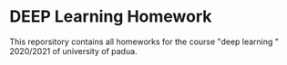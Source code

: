 # DEEP Learning Homework 
This reporsitory contains all homeworks for the course "deep learning " 2020/2021 of university of padua. 




